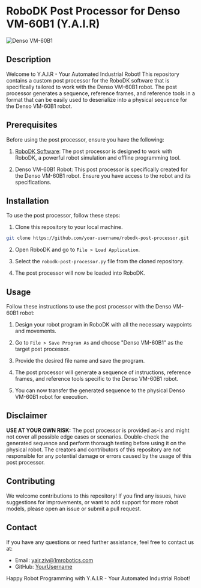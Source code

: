 # RoboDK Post Processor for Denso VM-60B1 (Y.A.I.R)

![Denso VM-60B1](https://www.denso-wave.com/imageupd/21002/14160_contents4.png)

## Description

Welcome to Y.A.I.R - Your Automated Industrial Robot! This repository contains a custom post processor for the RoboDK software that is specifically tailored to work with the Denso VM-60B1 robot. The post processor generates a sequence, reference frames, and reference tools in a format that can be easily used to deserialize into a physical sequence for the Denso VM-60B1 robot.

## Prerequisites

Before using the post processor, ensure you have the following:

1. [RoboDK Software](https://robodk.com/): The post processor is designed to work with RoboDK, a powerful robot simulation and offline programming tool.

2. Denso VM-60B1 Robot: This post processor is specifically created for the Denso VM-60B1 robot. Ensure you have access to the robot and its specifications.

## Installation

To use the post processor, follow these steps:

1. Clone this repository to your local machine.

```bash
git clone https://github.com/your-username/robodk-post-processor.git
```

2. Open RoboDK and go to `File > Load Application`.

3. Select the `robodk-post-processor.py` file from the cloned repository.

4. The post processor will now be loaded into RoboDK.

## Usage

Follow these instructions to use the post processor with the Denso VM-60B1 robot:

1. Design your robot program in RoboDK with all the necessary waypoints and movements.

2. Go to `File > Save Program As` and choose "Denso VM-60B1" as the target post processor.

3. Provide the desired file name and save the program.

4. The post processor will generate a sequence of instructions, reference frames, and reference tools specific to the Denso VM-60B1 robot.

5. You can now transfer the generated sequence to the physical Denso VM-60B1 robot for execution.


## Disclaimer

**USE AT YOUR OWN RISK:** The post processor is provided as-is and might not cover all possible edge cases or scenarios. Double-check the generated sequence and perform thorough testing before using it on the physical robot. The creators and contributors of this repository are not responsible for any potential damage or errors caused by the usage of this post processor.

## Contributing

We welcome contributions to this repository! If you find any issues, have suggestions for improvements, or want to add support for more robot models, please open an issue or submit a pull request.

## Contact

If you have any questions or need further assistance, feel free to contact us at:

- Email: yair.ziv@1mrobotics.com
- GitHub: [YourUsername](https://github.com/Yair-Ziv)

Happy Robot Programming with Y.A.I.R - Your Automated Industrial Robot!
